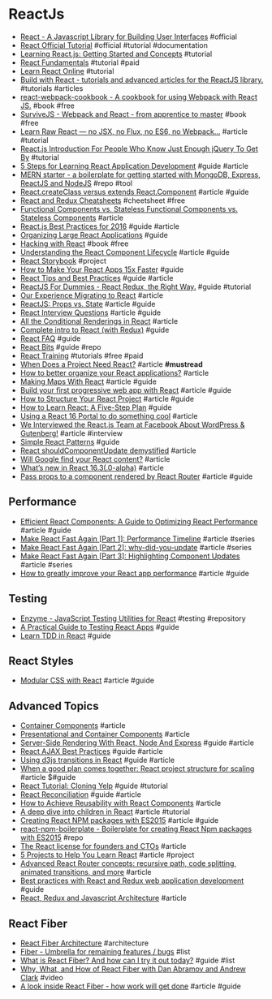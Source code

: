 # ReactJs

- [React - A Javascript Library for Building User Interfaces](https://facebook.github.io/react) #official
- [React Official Tutorial](https://facebook.github.io/react/docs/tutorial.html) #official #tutorial #documentation
- [Learning React.js: Getting Started and Concepts](https://scotch.io/tutorials/learning-react-getting-started-and-concepts) #tutorial
- [React Fundamentals](https://egghead.io/series/react-fundamentals) #tutorial #paid
- [Learn React Online](https://www.codementor.io/learn-reactjs) #tutorial
- [Build with React - tutorials and advanced articles for the ReactJS library.](http://buildwithreact.com/) #tutorials #articles
- [react-webpack-cookbook - A cookbook for using Webpack with React JS.](https://christianalfoni.github.io/react-webpack-cookbook/index.html) #book #free
- [SurviveJS - Webpack and React - from apprentice to master](http://survivejs.com) #book #free
- [Learn Raw React — no JSX, no Flux, no ES6, no Webpack…](http://jamesknelson.com/learn-raw-react-no-jsx-flux-es6-webpack/) #article #tutorial
- [React.js Introduction For People Who Know Just Enough jQuery To Get By](http://reactfordesigners.com/labs/reactjs-introduction-for-people-who-know-just-enough-jquery-to-get-by/) #tutorial
- [5 Steps for Learning React Application Development](http://developer.telerik.com/featured/5-steps-for-learning-react-application-development/) #guide #article
- [MERN starter - a boilerplate for getting started with MongoDB, Express, ReactJS and NodeJS](https://github.com/Hashnode/mern-starter) #repo #tool
- [React.createClass versus extends React.Component](https://toddmotto.com/react-create-class-versus-component/) #article #guide
- [React and Redux Cheatsheets](https://egghead.io/react-redux-cheatsheets) #cheetsheet #free
- [Functional Components vs. Stateless Functional Components vs. Stateless Components](http://tylermcginnis.com/functional-components-vs-stateless-functional-components-vs-stateless-components) #article
- [React.js Best Practices for 2016](https://blog.risingstack.com/react-js-best-practices-for-2016/) #guide #article
- [Organizing Large React Applications](http://engineering.kapost.com/2016/01/organizing-large-react-applications) #guide
- [Hacking with React](http://www.hackingwithreact.com/) #book #free
- [Understanding the React Component Lifecycle](http://busypeoples.github.io/post/react-component-lifecycle/) #article #guide
- [React Storybook](https://github.com/kadirahq/react-storybook) #project
- [How to Make Your React Apps 15x Faster](https://reactjsnews.com/how-to-make-your-react-apps-10x-faster) #guide
- [React Tips and Best Practices](http://aeflash.com/2015-02/react-tips-and-best-practices.html) #guide #article
- [ReactJS For Dummies - React Redux, the Right Way.](https://reactjs.co/) #guide #tutorial
- [Our Experience Migrating to React](http://joinhandshake.com/engineering/2016/11/10/our-experience-migrating-to-react.html) #article
- [ReactJS: Props vs. State](http://lucybain.com/blog/2016/react-state-vs-pros/) #article #guide
- [React Interview Questions](https://tylermcginnis.com/react-interview-questions) #article #guide
- [All the Conditional Renderings in React](https://www.robinwieruch.de/conditional-rendering-react) #article
- [Complete intro to React (with Redux)](https://btholt.github.io/complete-intro-to-react/all.html) #guide
- [React FAQ](https://reactfaq.site/) #guide
- [React Bits](https://github.com/vasanthk/react-bits) #guide #repo
- [React Training](https://reacttraining.com/online) #tutorials #free #paid
- [When Does a Project Need React?](https://css-tricks.com/project-need-react) #article **#mustread**
- [How to better organize your React applications?](https://medium.com/@alexmngn/how-to-better-organize-your-react-applications-2fd3ea1920f1) #article
- [Making Maps With React](https://blog.webkid.io/making-maps-with-react/) #article #guide
- [Build your first progressive web app with React](https://engineering.musefind.com/build-your-first-progressive-web-app-with-react-8e1449c575cd) #article #guide
- [How to Structure Your React Project](https://daveceddia.com/react-project-structure) #article #guide
- [How to Learn React: A Five-Step Plan](https://www.lullabot.com/articles/how-to-learn-react) #guide
- [Using a React 16 Portal to do something cool](https://hackernoon.com/using-a-react-16-portal-to-do-something-cool-2a2d627b0202) #article
- [We Interviewed the React.js Team at Facebook About WordPress & Gutenberg!](https://wpcouple.com/interview-react-team-facebook-wordpress-gutenberg) #article #interview
- [Simple React Patterns](http://lucasmreis.github.io/blog/simple-react-patterns) #guide
- [React shouldComponentUpdate demystified](https://medium.freecodecamp.org/react-shouldcomponentupdate-demystified-c5d323099ef6) #article
- [Will Google find your React content?](https://www.javascriptstuff.com/react-seo) #article
- [What’s new in React 16.3(.0-alpha)](https://medium.com/@baphemot/whats-new-in-react-16-3-d2c9b7b6193b) #article
- [Pass props to a component rendered by React Router](https://tylermcginnis.com/react-router-pass-props-to-components) #article #guide
## Performance

- [Efficient React Components: A Guide to Optimizing React Performance](https://www.toptal.com/react/optimizing-react-performance) #article #guide
- [Make React Fast Again [Part 1]: Performance Timeline](https://blog.logrocket.com/make-react-fast-again-part-1-performance-timeline-f7f39f676f58) #article #series
- [Make React Fast Again [Part 2]: why-did-you-update](https://blog.logrocket.com/make-react-fast-again-part-2-why-did-you-update-dd1faf79399f) #article #series
- [Make React Fast Again [Part 3]: Highlighting Component Updates](https://blog.logrocket.com/make-react-fast-again-part-3-highlighting-component-updates-6119e45e6833) #article #series
- [How to greatly improve your React app performance](https://medium.com/myheritage-engineering/how-to-greatly-improve-your-react-app-performance-e70f7cbbb5f6) #article #guide

## Testing

- [Enzyme - JavaScript Testing Utilities for React](https://github.com/airbnb/enzyme) #testing #repository
- [A Practical Guide to Testing React Apps](http://acco.io/a-practical-guide-to-testing-react-apps/#8220The_Art_of_Specs8221_with_Sun_True) #guide
- [Learn TDD in React](http://learntdd.in/react) #guide

## React Styles

- [Modular CSS with React](https://medium.com/@pioul/modular-css-with-react-61638ae9ea3e#.vqdk24k0n) #article #guide

## Advanced Topics

- [Container Components](https://medium.com/@learnreact/container-components-c0e67432e005#.7jmmv6re1) #article
- [Presentational and Container Components](https://medium.com/@dan_abramov/smart-and-dumb-components-7ca2f9a7c7d0#.vrx0vbeio) #article
- [Server-Side Rendering With React, Node And Express](https://www.smashingmagazine.com/2016/03/server-side-rendering-react-node-express/) #guide #article
- [React AJAX Best Practices](http://andrewhfarmer.com/react-ajax-best-practices) #guide #article
- [Using d3js transitions in React](http://swizec.com/blog/using-d3js-transitions-in-react/swizec/6797) #guide #article
- [When a good plan comes together: React project structure for scaling](http://thereactionary.net/when-a-good-plan-comes-together-react-project-structure-for-scaling/) #article $#guide
- [React Tutorial: Cloning Yelp](https://www.fullstackreact.com/articles/react-tutorial-cloning-yelp) #guide #tutorial
- [React Reconciliation](https://dev.to/ryanbas21/react-reconciliation) #guide #article
- [How to Achieve Reusability with React Components](https://medium.com/walmartlabs/how-to-achieve-reusability-with-react-components-81edeb7fb0e0#.xkgczn7p1) #article
- [A deep dive into children in React](https://mxstbr.blog/2017/02/react-children-deepdive) #article #tutorial
- [Creating React NPM packages with ES2015](http://julian.io/creating-react-npm-packages-with-es2015) #article #guide
- [react-npm-boilerplate - Boilerplate for creating React Npm packages with ES2015](https://github.com/juliancwirko/react-npm-boilerplate) #repo
- [The React license for founders and CTOs](https://medium.com/@ji/the-react-license-for-founders-and-ctos-b38d2538f3e5) #article
- [5 Projects to Help You Learn React](https://daveceddia.com/react-practice-projects) #article #project
- [Advanced React Router concepts: recursive path, code splitting, animated transitions, and more](https://blog.logrocket.com/advanced-react-router-concepts-code-splitting-animated-transitions-scroll-restoration-recursive-17096c0cf9db) #article
- [Best practices with React and Redux web application development](https://developers.redhat.com/blog/2017/11/15/best-practices-react-redux-web-application-development/) #guide
- [React, Redux and Javascript Architecture](https://jrsinclair.com/articles/2018/react-redux-javascript-architecture) #article

## React Fiber

- [React Fiber Architecture](https://github.com/acdlite/react-fiber-architecture) #architecture
- [Fiber - Umbrella for remaining features / bugs](https://github.com/facebook/react/issues/7925) #list
- [What is React Fiber? And how can I try it out today?](https://gist.github.com/duivvv/2ba00d413b8ff7bc1fa5a2e51c61ba43) #guide #list
- [Why, What, and How of React Fiber with Dan Abramov and Andrew Clark](https://www.youtube.com/watch?v=crM1iRVGpGQ) #video
- [A look inside React Fiber - how work will get done](http://makersden.io/blog/look-inside-fiber/) #article #guide
